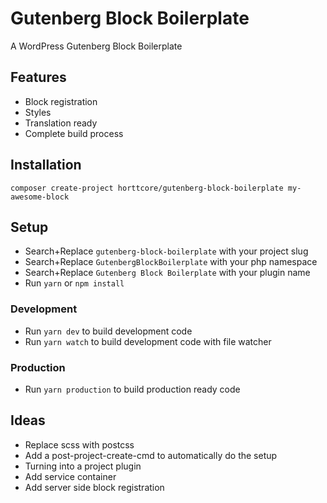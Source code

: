 # Gutenberg Block Boilerplate

A WordPress Gutenberg Block Boilerplate

## Features

* Block registration
* Styles
* Translation ready
* Complete build process

## Installation

`composer create-project horttcore/gutenberg-block-boilerplate my-awesome-block`

## Setup

* Search+Replace `gutenberg-block-boilerplate` with your project slug
* Search+Replace `GutenbergBlockBoilerplate` with your php namespace
* Search+Replace `Gutenberg Block Boilerplate` with your plugin name
* Run `yarn` or `npm install`

### Development

* Run `yarn dev` to build development code
* Run `yarn watch` to build development code with file watcher

### Production

* Run `yarn production` to build production ready code

## Ideas

* Replace scss with postcss
* Add a post-project-create-cmd to automatically do the setup
* Turning into a project plugin
* Add service container
* Add server side block registration
